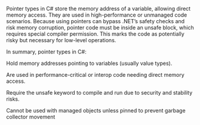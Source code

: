 Pointer types in C# store the memory address of a variable, allowing direct memory access. 
They are used in high-performance or unmanaged code scenarios. Because using pointers can bypass .NET’s safety checks and risk memory corruption, pointer code must be inside an unsafe block, which requires special compiler permission. 
This marks the code as potentially risky but necessary for low-level operations.

In summary, pointer types in C#:

Hold memory addresses pointing to variables (usually value types).

Are used in performance-critical or interop code needing direct memory access.

Require the unsafe keyword to compile and run due to security and stability risks.

Cannot be used with managed objects unless pinned to prevent garbage collector movement

